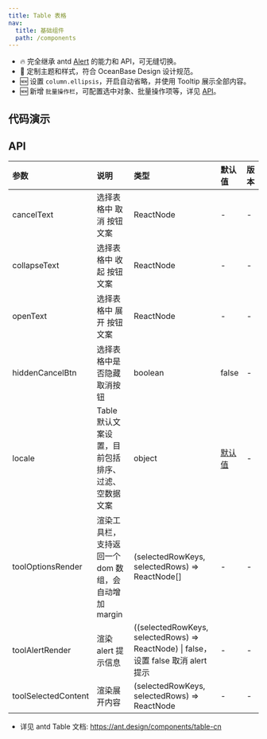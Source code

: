 ```yaml
---
title: Table 表格
nav:
  title: 基础组件
  path: /components
---
```


- 🔥 完全继承 antd [Alert](https://ant.design/components/alert-cn) 的能力和 API，可无缝切换。
- 💄 定制主题和样式，符合 OceanBase Design 设计规范。
- 🆕 设置 `column.ellipsis`，开启自动省略，并使用 Tooltip 展示全部内容。
- 🆕 新增 `批量操作栏`，可配置选中对象、批量操作项等，详见 [API](#api)。

## 代码演示

<code src="./demo/basic.tsx" title="基本"></code>

<code src="./demo/bordered.tsx" title="带边框" description="添加表格边框线"></code>

<code src="./demo/fixed-columns-header-tables.tsx" title="固定头和列"></code>

<code src="./demo/row-selection.tsx" title="选择和操作"></code>

<code src="./demo/nesting-tables.tsx" title="嵌套子表格"></code>

<code src="./demo/multiple-nesting-tables.tsx" title="可选择的嵌套子表格"></code>

<code src="./demo/ellipsis.tsx" title="单元格自动省略" description="设置 `column.ellipsis` 可以让单元格内容根据宽度自动省略，并使用 Tooltip 展示全部内容。`说明`: 列头缩略暂不支持和排序筛选一起使用。"></code>

<code src="./demo/tree-table.tsx" title="树形表格" description="当数据中有 `children` 字段时会自动展示为树形表格，如果不需要或配置为其他字段可以用 childrenColumnName 进行配置。可以通过设置 indentSize 以控制每一层的缩进宽度。"></code>

<code src="./demo/grouping-columns.tsx" title="表头分组" description="columns 可以通过嵌套 children，实现表头分组。"></code>

<code src="./demo/rowspan.tsx" title="行合并" description="通过 onCell 设置单元格属性 rowSpan，可以实现行合并。"></code>

<code src="./demo/colspan-rowspan.tsx" title="行列合并" description="表头只支持列合并，使用 column 里的 colSpan 进行设置。\n表格支持行/列合并，使用 render 里的单元格属性 colSpan 或者 rowSpan 设值为 0 时，设置的表格不会渲染。"></code>

<code src="./demo/edit-row.tsx" title="可编辑行" description="带行编辑功能的表格。"></code>

<code src="./demo/virtual.tsx" title="虚拟滚动" description="通过 `virtual` 开启虚拟滚动，要求设置 `scroll.x` 和 `scroll.y` 且必须为 number 类型。"></code>

<code src="./demo/dynamic-settings.tsx" title="动态控制表格属性" description="选择不同配置组合查看效果。"></code>

<code src="./demo/with-card.tsx" title="和 Card 组合使用"></code>

## API

| 参数 | 说明 | 类型 | 默认值 | 版本 |
| :-- | :-- | :-- | :-- | :-- |
| cancelText | 选择表格中 取消 按钮文案 | ReactNode | - | - |
| collapseText | 选择表格中 收起 按钮文案 | ReactNode | - | - |
| openText | 选择表格中 展开 按钮文案 | ReactNode | - | - |
| hiddenCancelBtn | 选择表格中是否隐藏取消按钮 | boolean | false | - |
| locale | Table 默认文案设置，目前包括排序、过滤、空数据文案 | object | [默认值](https://github.com/ant-design/ant-design/blob/6dae4a7e18ad1ba193aedd5ab6867e1d823e2aa4/components/locale/zh_CN.tsx#L20-L37) | - |
| toolOptionsRender | 渲染工具栏，支持返回一个 dom 数组，会自动增加 margin | (selectedRowKeys, selectedRows) => ReactNode[] | - | - |
| toolAlertRender | 渲染 alert 提示信息 | ((selectedRowKeys, selectedRows) => ReactNode) \| false，设置 false 取消 alert 提示 | - | - |
| toolSelectedContent | 渲染展开内容 | (selectedRowKeys, selectedRows) => ReactNode | - | - |

- 详见 antd Table 文档: https://ant.design/components/table-cn
